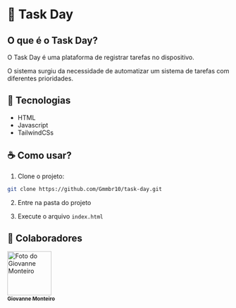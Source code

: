 # 📝 Task Day


## O que é o Task Day?

O Task Day é uma plataforma de registrar tarefas no dispositivo.

O sistema surgiu da necessidade de automatizar um sistema de tarefas com diferentes prioridades.

## 🚀 Tecnologias

- HTML
- Javascript
- TailwindCSs

## ☕ Como usar?

1. Clone o projeto:

```bash
git clone https://github.com/Gmmbr10/task-day.git
```

2. Entre na pasta do projeto

3. Execute o arquivo `index.html`

## 🤝 Colaboradores

<a href="https://github.com/Gmmbr10" title="Github do Giovanne Monteiro">
    <img src="https://github.com/Gmmbr10.png" width="100px;" alt="Foto do Giovanne Monteiro"/><br>
    <sub>
        <b>Giovanne Monteiro</b>
    </sub>
    </a>